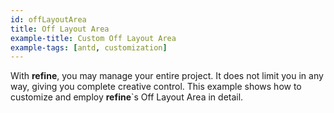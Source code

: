```yaml
---
id: offLayoutArea
title: Off Layout Area
example-title: Custom Off Layout Area
example-tags: [antd, customization]
---
```


With **refine**, you may manage your entire project. It does not limit you in any way, giving you complete creative control. This example shows how to customize and employ **refine**`s Off Layout Area in detail.

<CodeSandboxExample path="customization-offlayout-area" />
